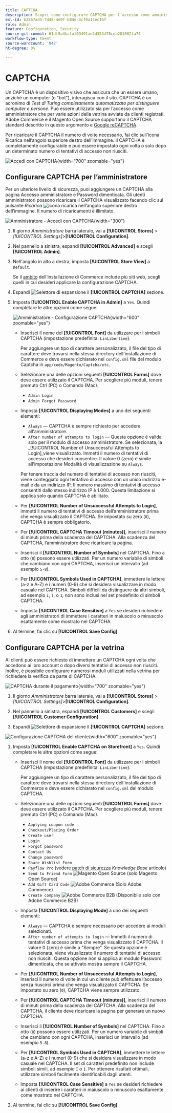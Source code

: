 ```yaml
---
title: CAPTCHA
description: Scopri come configurare CAPTCHA per l’accesso come amministratore e varie azioni in vetrina avviate da clienti registrati.
exl-id: b2867ad5-7d48-4e9f-b84e-3cf0a14ec16f
role: Admin
feature: Configuration, Security
source-git-commit: 61df9a4bcfaf09491ae2d353478ceb281082fa74
workflow-type: tm+mt
source-wordcount: '942'
ht-degree: 0%

---
```


# CAPTCHA

Un CAPTCHA è un dispositivo visivo che assicura che un essere umano, anziché un computer (o &quot;bot&quot;), interagisca con il sito. CAPTCHA è un acronimo di _Test di Turing completamente automatizzato per distinguere computer e persone_. Può essere utilizzato sia per l’accesso come amministratore che per varie azioni della vetrina avviate da clienti registrati. Adobe Commerce e il Magento Open Source supportano il CAPTCHA standard descritto in questo argomento e [Google reCAPTCHA](security-google-recaptcha.md).

Per ricaricare il CAPTCHA il numero di volte necessario, fai clic sull’icona Ricarica nell’angolo superiore destro dell’immagine. Il CAPTCHA è completamente configurabile e può essere impostato ogni volta o solo dopo un determinato numero di tentativi di accesso non riusciti.

![Accedi con CAPTCHA](./assets/customer-account-login-captcha.png){width="700" zoomable="yes"}

## Configurare CAPTCHA per l’amministratore

Per un ulteriore livello di sicurezza, puoi aggiungere un CAPTCHA alla pagina Accesso amministratore e Password dimenticata. Gli utenti amministratori possono ricaricare il CAPTCHA visualizzato facendo clic sul pulsante _Ricarica_ ![icona ricarica](./assets/CAPTCHA-icon-reload.png) nell’angolo superiore destro dell’immagine. Il numero di ricaricamenti è illimitato.

![Amministratore - Accedi con CAPTCHA](./assets/security-captcha-admin.png){width="300"}

1. Il giorno _Amministratore_ barra laterale, vai a **[!UICONTROL Stores]** > _[!UICONTROL Settings]_>**[!UICONTROL Configuration]**.

1. Nel pannello a sinistra, espandi **[!UICONTROL Advanced]** e scegli **[!UICONTROL Admin]**.

1. Nell&#39;angolo in alto a destra, imposta **[!UICONTROL Store View]** a `Default`.

   Se il [ambito](../getting-started/websites-stores-views.md#scope-settings) dell’installazione di Commerce include più siti web, scegli quelli in cui desideri applicare la configurazione CAPTCHA.

1. Espandi ![Selettore di espansione](../assets/icon-display-expand.png) il **[!UICONTROL CAPTCHA]** sezione.

1. Imposta **[!UICONTROL Enable CAPTCHA in Admin]** a `Yes`. Quindi completare le altre opzioni come segue:

   ![Amministratore - Configurazione CAPTCHA](../configuration-reference/advanced/assets/admin-captcha.png){width="600" zoomable="yes"}

   - Inserisci il nome del **[!UICONTROL Font]** da utilizzare per i simboli CAPTCHA (impostazione predefinita: `LinLibertine`).

     Per aggiungere un tipo di carattere personalizzato, il file del tipo di carattere deve trovarsi nella stessa directory dell&#39;installazione di Commerce e deve essere dichiarato nel `config.xml` file del modulo Captcha in `app/code/Magento/Captcha/etc`.

   - Selezionare una delle opzioni seguenti **[!UICONTROL Forms]** dove deve essere utilizzato il CAPTCHA. Per scegliere più moduli, tenere premuto Ctrl (PC) o Comando (Mac).

      - `Admin Login`
      - `Admin Forgot Password`

   - Imposta **[!UICONTROL Displaying Modes]** a uno dei seguenti elementi:

      - `Always` — CAPTCHA è sempre richiesto per accedere all&#39;amministratore.
      - `After number of attempts to login` — Questa opzione è valida solo per il modulo di accesso amministratore. Se selezionata, la _[!UICONTROL Number of Unsuccessful Attempts to Login]_viene visualizzato. Immetti il numero di tentativi di accesso che desideri consentire. Il valore 0 (zero) è simile all&#39;impostazione Modalità di visualizzazione su `Always`.

     Per tenere traccia del numero di tentativi di accesso non riusciti, viene conteggiato ogni tentativo di accesso con un unico indirizzo e-mail e da un indirizzo IP. Il numero massimo di tentativi di accesso consentiti dallo stesso indirizzo IP è 1.000. Questa limitazione si applica solo quando CAPTCHA è abilitato.

   - Per **[!UICONTROL Number of Unsuccessful Attempts to Login]**, immetti il numero di tentativi di accesso dell’amministratore prima che venga visualizzato il CAPTCHA. Se impostato su zero (`0`), CAPTCHA è sempre obbligatorio.

   - Per **[!UICONTROL CAPTCHA Timeout (minutes)]**, inserisci il numero di minuti prima della scadenza del CAPTCHA. Alla scadenza del CAPTCHA, l’amministratore deve ricaricare la pagina.

   - Inserisci il **[!UICONTROL Number of Symbols]** nel CAPTCHA. Fino a otto (`8`) possono essere utilizzati. Per un numero variabile di simboli che cambiano con ogni CAPTCHA, inserisci un intervallo (ad esempio `5-8`).

   - Per **[!UICONTROL Symbols Used in CAPTCHA]**, immettere le lettere (a-z e A-Z) e i numeri (0-9) che si desidera visualizzare in modo casuale nel CAPTCHA. Simboli difficili da distinguere da altri simboli, ad esempio `i`, `l`, o `1`, non sono inclusi nel set predefinito di simboli CAPTCHA.

   - Imposta **[!UICONTROL Case Sensitive]** a `Yes` se desideri richiedere agli amministratori di immettere i caratteri in maiuscolo o minuscolo esattamente come mostrato nel CAPTCHA.

1. Al termine, fai clic su **[!UICONTROL Save Config]**.

## Configurare CAPTCHA per la vetrina

Ai clienti può essere richiesto di immettere un CAPTCHA ogni volta che accedono ai loro account o dopo diversi tentativi di accesso non riusciti. Inoltre, è possibile configurare numerosi moduli utilizzati nella vetrina per richiedere la verifica da parte di CAPTCHA.

![CAPTCHA durante il pagamento](./assets/storefront-checkout-payment-captcha.png){width="700" zoomable="yes"}

1. Il giorno _Amministratore_ barra laterale, vai a **[!UICONTROL Stores]** > _[!UICONTROL Settings]_>**[!UICONTROL Configuration]**.

1. Nel pannello a sinistra, espandi **[!UICONTROL Customers]** e scegli **[!UICONTROL Customer Configuration]**.

1. Espandi ![Selettore di espansione](../assets/icon-display-expand.png) il **[!UICONTROL CAPTCHA]** sezione.

![Configurazione CAPTCHA del cliente](../configuration-reference/customers/assets/customer-configuration-captcha.png){width="600" zoomable="yes"}

1. Imposta **[!UICONTROL Enable CAPTCHA on Storefront]** a `Yes`. Quindi completare le altre opzioni come segue:

   - Inserisci il nome del **[!UICONTROL Font]** da utilizzare per i simboli CAPTCHA (impostazione predefinita: `LinLibertine`).

     Per aggiungere un tipo di carattere personalizzato, il file del tipo di carattere deve trovarsi nella stessa directory dell&#39;installazione di Commerce e deve essere dichiarato nel `config.xml` del modulo CAPTCHA.

   - Selezionare una delle opzioni seguenti **[!UICONTROL Forms]** dove deve essere utilizzato il CAPTCHA. Per scegliere più moduli, tenere premuto Ctrl (PC) o Comando (Mac).

      - `Applying coupon code`
      - `Checkout/Placing Order`
      - `Create user`
      - `Login`
      - `Forgot password`
      - `Contact Us`
      - `Change password`
      - `Share Wishlist Form`
      - `Payflow Pro` (vedere [patch di sicurezza](https://experienceleague.adobe.com/docs/commerce-knowledge-base/kb/troubleshooting/payments/paypal-payflow-pro-active-carding-activity.html) _Knowledge Base_ articolo)
      - `Send to Friend Form` ![Magento Open Source](../assets/open-source.svg) (solo Magento Open Source)
      - `Add Gift Card Code` ![Adobe Commerce](../assets/adobe-logo.svg) (Solo Adobe Commerce)
      - `Create company` ![Adobe Commerce B2B](../assets/b2b.svg) (Disponibile solo con Adobe Commerce B2B)

   - Imposta **[!UICONTROL Displaying Mode]** a uno dei seguenti elementi:

      - `Always` — CAPTCHA è sempre necessario per accedere ai moduli selezionati.
      - `After number of attempts to login` — Immetti il numero di tentativi di accesso prima che venga visualizzato il CAPTCHA. Il valore 0 (zero) è simile a &quot;Sempre&quot;. Se questa opzione è selezionata, viene visualizzato il numero di tentativi di accesso non riusciti. Questa opzione non si applica al modulo Password dimenticata, che se attivato mostra sempre il CAPTCHA.

   - Per **[!UICONTROL Number of Unsuccessful Attempts to Login]**, inserisci il numero di volte in cui un cliente può effettuare l’accesso senza riuscirci prima che venga visualizzato il CAPTCHA. Se impostato su zero (`0`), CAPTCHA viene sempre utilizzato.

   - Per **[!UICONTROL CAPTCHA Timeout (minutes)]**, inserisci il numero di minuti prima della scadenza del CAPTCHA. Alla scadenza del CAPTCHA, il cliente deve ricaricare la pagina per generare un nuovo CAPTCHA.

   - Inserisci il **[!UICONTROL Number of Symbols]** nel CAPTCHA. Fino a otto (`8`) possono essere utilizzati. Per un numero variabile di simboli che cambiano con ogni CAPTCHA, inserisci un intervallo (ad esempio `5-8`).

   - Per **[!UICONTROL Symbols Used in CAPTCHA]**, immettere le lettere (a-z e A-Z) e i numeri (0-9) che si desidera visualizzare in modo casuale nel CAPTCHA. Il set di caratteri predefinito non include simboli simili, ad esempio `I` o `1`. Per ottenere risultati ottimali, utilizzare simboli facilmente identificabili dagli utenti.

   - Imposta **[!UICONTROL Case Sensitive]** a `Yes` se desideri richiedere ai clienti di inserire i caratteri in maiuscolo o minuscolo esattamente come mostrato nel CAPTCHA.

1. Al termine, fai clic su **[!UICONTROL Save Config]**.
